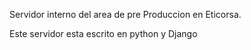 Servidor interno del area de pre Produccion en Eticorsa.

Este servidor esta escrito en python y Django
